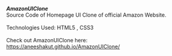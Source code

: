 <b><i>AmazonUIClone</i></b>
<br>
Source Code of Homepage UI Clone of official Amazon Website.
<br>
<br>
Technologies Used: HTML5 , CSS3
<br>
<br>
Check out AmazonUIClone here:
<br>
https://aneeshakut.github.io/AmazonUIClone/
